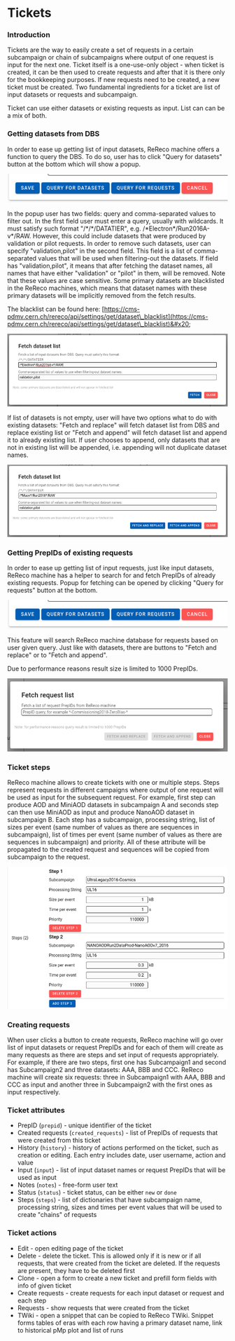 # Tickets

### Introduction

Tickets are the way to easily create a set of requests in a certain subcampaign or chain of subcampaigns where output of one request is input for the next one. Ticket itself is a one-use-only object - when ticket is created, it can be then used to create requests and after that it is there only for the bookkeeping purposes. If new requests need to be created, a new ticket must be created. Two fundamental ingredients for a ticket are list of input datasets or requests and subcampaign.

Ticket can use either datasets or existing requests as input. List can can be a mix of both.

### Getting datasets from DBS

In order to ease up getting list of input datasets, ReReco machine offers a function to query the DBS. To do so, user has to click "Query for datasets" button at the bottom which will show a popup.

!["Query for datasets" button](<.gitbook/assets/Screenshot from 2021-10-18 17-11-56 (2).png>)

In the popup user has two fields: query and comma-separated values to filter out. In the first field user must enter a query, usually with wildcards. It must satisfy such format "/\*/\*/DATATIER", e.g. /\*Electron\*/Run2016A-v\*/RAW. However, this could include datasets that were produced by validation or pilot requests. In order to remove such datasets, user can specify "validation,pilot" in the second field. This field is a list of comma-separated values that will be used when filtering-out the datasets. If field has "validation,pilot", it means that after fetching the dataset names, all names that have either "validation" or "pilot" in them, will be removed. Note that these values are case sensitive. Some primary datasets are blacklisted in the ReReco machines, which means that dataset names with these primary datasets will be implicitly removed from the fetch results.

The blacklist can be found here: [https://cms-pdmv.cern.ch/rereco/api/settings/get/dataset\_blacklist](https://cms-pdmv.cern.ch/rereco/api/settings/get/dataset\_blacklist)&#x20;

![Fields with query and filter-out values](<.gitbook/assets/Screenshot from 2021-06-02 19-36-45.png>)

If list of datasets is not empty, user will have two options what to do with existing datasets: "Fetch and replace" will fetch dataset list from DBS and replace existing list or "Fetch and append" will fetch dataset list and append it to already existing list. If user chooses to append, only datasets that are not in existing list will be appended, i.e. appending will not duplicate dataset names.

![Options to "Fetch and replace" or "Fetch and append"](<.gitbook/assets/Screenshot from 2021-06-02 19-37-48.png>)

### Getting PrepIDs of existing requests

In order to ease up getting list of input requests, just like input datasets, ReReco machine has a helper to search for and fetch PrepIDs of already existing requests. Popup for fetching can be opened by clicking "Query for requests" button at the bottom.

!["Query for requests" button](<.gitbook/assets/Screenshot from 2021-10-18 17-11-56.png>)

This feature will search ReReco machine database for requests based on user given query. Just like with datasets, there are buttons to "Fetch and replace" or to "Fetch and append".

Due to performance reasons result size is limited to 1000 PrepIDs.

![Options to "Fetch and replace" or "Fetch and append"](<.gitbook/assets/Screenshot from 2021-10-18 17-12-13.png>)

### Ticket steps

ReReco machine allows to create tickets with one or multiple steps. Steps represent requests in different campaigns where output of one request will be used as input for the subsequent request. For example, first step can produce AOD and MiniAOD datasets in subcampaign A and seconds step can then use MiniAOD as input and produce NanoAOD dataset in subcampaign B. Each step has a subcampaign, processing string, list of sizes per event (same number of values as there are sequences in subcampaign), list of times per event (same number of values as there are sequences in subcampaign) and priority. All of these attribute will be propagated to the created request and sequences will be copied from subcampaign to the request.

![Two steps - UltraLegacy2016-Cosmics and NANOAODRun2DataProd-NanoAODv7\_2016](<.gitbook/assets/Screenshot from 2021-06-02 20-44-20.png>)

### Creating requests

When user clicks a button to create requests, ReReco machine will go over list of input datasets or request PrepIDs and for each of them will create as many requests as there are steps and set input of requests appropriately. For example, if there are two steps, first one has Subcampaign1 and second has Subcampaign2 and three datasets: AAA, BBB and CCC. ReReco machine will create six requests: three in Subcampaign1 with AAA, BBB and CCC as input and another three in Subcampaign2 with the first ones as input respectively.&#x20;

### Ticket attributes

* PrepID (`prepid`) - unique identifier of the ticket
* Created requests (`created_requests`) - list of PrepIDs of requests that were created from this ticket
* History (`history`) - history of actions performed on the ticket, such as creation or editing. Each entry includes date, user username, action and value
* Input (`input`) - list of input dataset names or request PrepIDs that will be used as input
* Notes (`notes`) - free-form user text&#x20;
* Status (`status`) - ticket status, can be either `new` or `done`&#x20;
* Steps (`steps`) - list of dictionaries that have subcampaign name, processing string, sizes and times per event values that will be used to create "chains" of requests

### Ticket actions

* Edit - open editing page of the ticket
* Delete - delete the ticket. This is allowed only if it is new or if all requests, that were created from the ticket are deleted. If the requests are present, they have to be deleted first
* Clone - open a form to create a new ticket and prefill form fields with info of given ticket
* Create requests - create requests for each input dataset or request and each step
* Requests - show requests that were created from the ticket
* TWiki - open a snippet that can be copied to ReReco TWiki. Snippet forms tables of eras with each row having a primary dataset name, link to historical pMp plot and list of runs&#x20;
